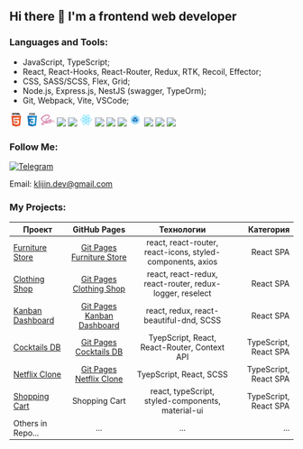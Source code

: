 ## Hi there 👋 I'm a frontend web developer

### Languages and Tools:

 - JavaScript, TypeScript;
 - React, React-Hooks, React-Router, Redux, RTK, Recoil, Effector;
 - CSS, SASS/SCSS, Flex, Grid;
 - Node.js, Express.js, NestJS (swagger, TypeOrm);
 - Git, Webpack, Vite, VSCode;

<img  width="24px" src="https://raw.githubusercontent.com/github/explore/80688e429a7d4ef2fca1e82350fe8e3517d3494d/topics/html/html.png" /> <img  width="24px" src="https://raw.githubusercontent.com/github/explore/80688e429a7d4ef2fca1e82350fe8e3517d3494d/topics/css/css.png" /> <img  width="24px" src="https://raw.githubusercontent.com/github/explore/80688e429a7d4ef2fca1e82350fe8e3517d3494d/topics/sass/sass.png" /> <img  width="24px" src="https://cdn.iconscout.com/icon/free/png-256/javascript-2752148-2284965.png" /> <img width="24px" src="https://upload.wikimedia.org/wikipedia/commons/4/4c/Typescript_logo_2020.svg" /> <img  width="24px" src="https://raw.githubusercontent.com/github/explore/80688e429a7d4ef2fca1e82350fe8e3517d3494d/topics/react/react.png" /> <img  width="24px" src="https://cdn.worldvectorlogo.com/logos/redux.svg" /> <img  width="24px" src="https://velog.velcdn.com/images/real-bird/post/db9add5d-bba1-43c2-899b-42d3ab972f6b/image.png" /> <img  width="24px" src="https://effector.dev/img/comet.png" /> <img  width="24px" src="https://raw.githubusercontent.com/github/explore/80688e429a7d4ef2fca1e82350fe8e3517d3494d/topics/webpack/webpack.png" /> <img  width="24px" src="https://cdn.worldvectorlogo.com/logos/git-icon.svg" />  <img  width="22px" src="https://seeklogo.com/images/N/nodejs-logo-FBE122E377-seeklogo.com.png" /> <img  width="24px" src="https://docs.nestjs.com/assets/logo-small.svg" />

 



### Follow Me:
[![Telegram](https://img.shields.io/badge/-Telegram-61DAFB?logo=telegram)](https://t.me/D_For_You)

Email: klijin.dev@gmail.com
 





 
### My Projects:

<div class="w3-responsive">
<!---
<table style="font-size: 80%" width="100%" class="w3-table-all notranslate" id="myTable">
<thead>
<tr class="w3-white">
<th width="20%">Проект</th>
<th width="60%">Технологии</th>
<th width="20%"  >Категория</th>
</tr>
</thead>
<tbody>

<tr>
<td><a href="https://klijin.github.io/clothing_shop/">Clothing Shop</a></td>
<td>react, react-redux, react-router, redux-logger, reselect</td>
<td align="center">React SPA</td>
</tr>

<tr>
<td><a href="https://klijin.github.io/netflix-clone/"> Netflix Clone</a></td>
<td>  React, React-Router, Context API </td>
<td align="center">React SPA</td>
</tr>


<tr>
<td><a href="https://klijin.github.io/Kanban-Board"> Kanban Dashboard </a></td>
<td>  react, redux, react-beautiful-dnd, SCSS </td>
<td align="center">React SPA</td>
</tr>

<tr>
<td><a href="https://klijin.github.io/CocktailsDB_React_SPA/"> Cocktails DB </a></td>
<td>  react, React-Router, Context API </td>
<td align="center">React SPA</td>
</tr>

<tr>
 <td><a href="https://klijin.github.io/ShoppingCart/">Shopping Cart</a></td>
<td> react, typeScript, styled-components, material-ui </td>
<td align="center"> React-TS SPA</td>
</tr>

</tbody>
</table>
-->


| Проект           | GitHub Pages  | Технологии                                               |  Категория     |
| -------------------|:-----------------:|:---------------------------------------------------: |-------------------------------------------:|
| <a href="https://github.com/KLIJIN/furniture_store">Furniture Store</a>|  <a href="http://klijin.github.io/furniture_store/"> Git Pages Furniture Store</a>|  react, react-router, react-icons, styled-components, axios  | React SPA    |
| <a href="https://github.com/KLIJIN/clothing_shop">Clothing Shop</a>|  <a href="https://klijin.github.io/clothing_shop/"> Git Pages Clothing Shop</a>| react, react-redux, react-router, redux-logger, reselect  | React SPA    |
| <a href="https://github.com/KLIJIN/Kanban-Board"> Kanban Dashboard </a> | <a href="https://klijin.github.io/Kanban-Board/"> Git Pages Kanban Dashboard </a>  | react, redux, react-beautiful-dnd, SCSS|  React SPA|
| <a href="https://github.com/KLIJIN/Cocktails_DB-TS"> Cocktails DB </a> | <a href="https://klijin.github.io/Cocktails_DB-TS/"> Git Pages Cocktails DB </a>| TyepScript, React, React-Router, Context API|  TypeScript, React SPA|
| <a href="https://github.com/KLIJIN/netflix-clone-ts">Netflix Clone</a>|  <a href="https://klijin.github.io/netflix-clone-ts/"> Git Pages Netflix Clone</a>| TyepScript, React, SCSS                         |TypeScript, React SPA      |
| <a href="https://github.com/KLIJIN/ShoppingCart"> Shopping Cart </a> | Shopping Cart  | react, typeScript, styled-components, material-ui|  TypeScript, React SPA |
|Others in Repo... | ...          | ...                                                      | ...          |

 
</div>
</br>
